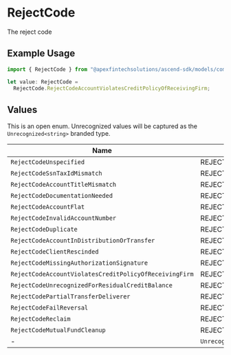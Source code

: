 # RejectCode

The reject code

## Example Usage

```typescript
import { RejectCode } from "@apexfintechsolutions/ascend-sdk/models/components";

let value: RejectCode =
  RejectCode.RejectCodeAccountViolatesCreditPolicyOfReceivingFirm;
```

## Values

This is an open enum. Unrecognized values will be captured as the `Unrecognized<string>` branded type.

| Name                                                         | Value                                                        |
| ------------------------------------------------------------ | ------------------------------------------------------------ |
| `RejectCodeUnspecified`                                      | REJECT_CODE_UNSPECIFIED                                      |
| `RejectCodeSsnTaxIdMismatch`                                 | REJECT_CODE_SSN_TAX_ID_MISMATCH                              |
| `RejectCodeAccountTitleMismatch`                             | REJECT_CODE_ACCOUNT_TITLE_MISMATCH                           |
| `RejectCodeDocumentationNeeded`                              | REJECT_CODE_DOCUMENTATION_NEEDED                             |
| `RejectCodeAccountFlat`                                      | REJECT_CODE_ACCOUNT_FLAT                                     |
| `RejectCodeInvalidAccountNumber`                             | REJECT_CODE_INVALID_ACCOUNT_NUMBER                           |
| `RejectCodeDuplicate`                                        | REJECT_CODE_DUPLICATE                                        |
| `RejectCodeAccountInDistributionOrTransfer`                  | REJECT_CODE_ACCOUNT_IN_DISTRIBUTION_OR_TRANSFER              |
| `RejectCodeClientRescinded`                                  | REJECT_CODE_CLIENT_RESCINDED                                 |
| `RejectCodeMissingAuthorizationSignature`                    | REJECT_CODE_MISSING_AUTHORIZATION_SIGNATURE                  |
| `RejectCodeAccountViolatesCreditPolicyOfReceivingFirm`       | REJECT_CODE_ACCOUNT_VIOLATES_CREDIT_POLICY_OF_RECEIVING_FIRM |
| `RejectCodeUnrecognizedForResidualCreditBalance`             | REJECT_CODE_UNRECOGNIZED_FOR_RESIDUAL_CREDIT_BALANCE         |
| `RejectCodePartialTransferDeliverer`                         | REJECT_CODE_PARTIAL_TRANSFER_DELIVERER                       |
| `RejectCodeFailReversal`                                     | REJECT_CODE_FAIL_REVERSAL                                    |
| `RejectCodeReclaim`                                          | REJECT_CODE_RECLAIM                                          |
| `RejectCodeMutualFundCleanup`                                | REJECT_CODE_MUTUAL_FUND_CLEANUP                              |
| -                                                            | `Unrecognized<string>`                                       |